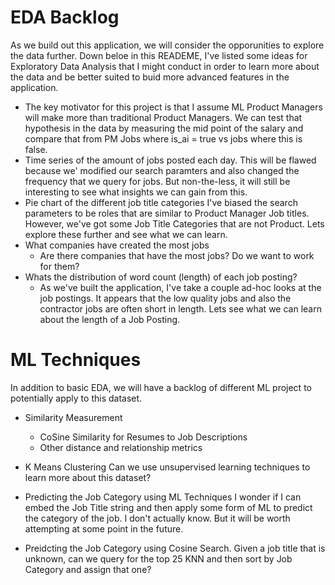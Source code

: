 # EDA Backlog
As we build out this application, we will consider the opporunities to explore the data further. Down beloe in this READEME, I've listed some ideas for Exploratory Data Analysis that I might conduct in order to learn more about the data and be better suited to buid more advanced features in the application. 

- The key motivator for this project is that I assume ML Product Managers will make more than traditional Product Managers. We can test that hypothesis in the data by measuring the mid point of the salary and compare that from PM Jobs where is_ai = true vs jobs where this is false.
- Time series of the amount of jobs posted each day. 
    This will be flawed because we' modified our search paramters and also changed the frequency that we query for jobs. But non-the-less, it will still be interesting to see what insights we can gain from this. 
- Pie chart of the different job title categories
    I've biased the search parameters to be roles that are similar to Product Manager Job titles. However, we've got some Job Title Categories that are not Product. Lets explore these further and see what we can learn. 
- What companies have created the most jobs
    - Are there companies that have the most jobs? Do we want to work for them?
- Whats the distribution of word count (length) of each job posting?
    - As we've built the application, I've take a couple ad-hoc looks at the job postings. It appears that the low quality jobs and also the contractor jobs are often short in length. Lets see what we can learn about the length of a Job Posting. 


# ML Techniques 
In addition to basic EDA, we will have a backlog of different ML project to potentially apply to this dataset. 

- Similarity Measurement
    - CoSine Similarity for Resumes to Job Descriptions
    - Other distance and relationship metrics

- K Means Clustering
    Can we use unsupervised learning techniques to learn more about this dataset?

- Predicting the Job Category using ML Techniques
    I wonder if I can embed the Job Title string and then apply some form of ML to predict the category of the job. I don't actually know. But it will be worth attempting at some point in the future. 

- Preidcting the Job Category using Cosine Search. 
    Given a job title that is unknown, can we query for the top 25 KNN and then sort by Job Category and assign that one?


